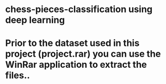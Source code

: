 # chess-pieces-classification using deep learning 

# Prior to the dataset used in this project (project.rar) you can use the WinRar application to extract the files..
